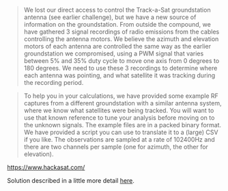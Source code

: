 >We lost our direct access to control the Track-a-Sat groundstation antenna (see earlier challenge), but we have a new source of information on the groundstation. From outside the compound, we have gathered 3 signal recordings of radio emissions from the cables controlling the antenna motors. We believe the azimuth and elevation motors of each antenna are controlled the same way as the earlier groundstation we compromised, using a PWM signal that varies between 5% and 35% duty cycle to move one axis from 0 degrees to 180 degrees. We need to use these 3 recordings to determine where each antenna was pointing, and what satellite it was tracking during the recording period.

>To help you in your calculations, we have provided some example RF captures from a different groundstation with a similar antenna system, where we know what satellites were being tracked. You will want to use that known reference to tune your analysis before moving on to the unknown signals. The example files are in a packed binary format. We have provided a script you can use to translate it to a (large) CSV if you like. The observations are sampled at a rate of 102400Hz and there are two channels per sample (one for azimuth, the other for elevation).

https://www.hackasat.com/

Solution described in a little more detail [here](https://blog.justins.in/has20q/#i-see-what-you-did-there).
